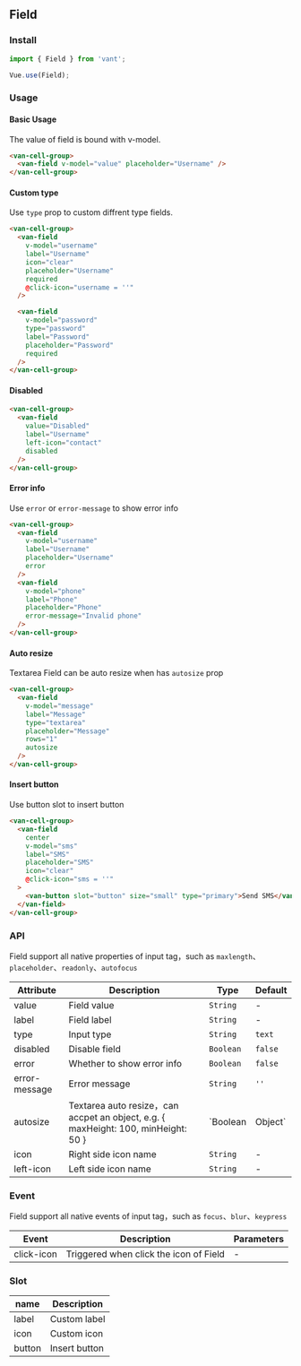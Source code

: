 ## Field

### Install
``` javascript
import { Field } from 'vant';

Vue.use(Field);
```

### Usage

#### Basic Usage
The value of field is bound with v-model.

```html
<van-cell-group>
  <van-field v-model="value" placeholder="Username" />
</van-cell-group>
```

#### Custom type
Use `type` prop to custom diffrent type fields.

```html
<van-cell-group>
  <van-field
    v-model="username"
    label="Username"
    icon="clear"
    placeholder="Username"
    required
    @click-icon="username = ''"
  />

  <van-field
    v-model="password"
    type="password"
    label="Password"
    placeholder="Password"
    required
  />
</van-cell-group>
```

#### Disabled

```html
<van-cell-group>
  <van-field
    value="Disabled"
    label="Username"
    left-icon="contact"
    disabled
  />
</van-cell-group>
```

#### Error info
Use `error` or `error-message` to show error info

```html
<van-cell-group>
  <van-field
    v-model="username"
    label="Username"
    placeholder="Username"
    error
  />
  <van-field
    v-model="phone"
    label="Phone"
    placeholder="Phone"
    error-message="Invalid phone"
  />
</van-cell-group>
```

#### Auto resize
Textarea Field can be auto resize when has `autosize` prop

```html
<van-cell-group>
  <van-field
    v-model="message"
    label="Message"
    type="textarea"
    placeholder="Message"
    rows="1"
    autosize
  />
</van-cell-group>
```

#### Insert button
Use button slot to insert button

```html
<van-cell-group>
  <van-field
    center
    v-model="sms"
    label="SMS"
    placeholder="SMS"
    icon="clear"
    @click-icon="sms = ''"
  >
    <van-button slot="button" size="small" type="primary">Send SMS</van-button>
  </van-field>
</van-cell-group>
```

### API
Field support all native properties of input tag，such as `maxlength`、`placeholder`、`readonly`、`autofocus`

| Attribute | Description | Type | Default |
|-----------|-----------|-----------|-------------|
| value | Field value | `String` | - |
| label | Field label | `String` | - |
| type | Input type | `String` | `text` |
| disabled | Disable field | `Boolean` | `false` |
| error | Whether to show error info | `Boolean` | `false` |
| error-message | Error message | `String` | `''` |
| autosize | Textarea auto resize，can accpet an object, e.g. { maxHeight: 100, minHeight: 50 } | `Boolean | Object` | `false` |
| icon | Right side icon name | `String` | - |
| left-icon | Left side icon name | `String` | - |

### Event
Field support all native events of input tag，such as `focus`、`blur`、`keypress`

| Event | Description | Parameters |
|-----------|-----------|-----------|
| click-icon | Triggered when click the icon of Field | - |

### Slot

| name | Description |
|-----------|-----------|
| label | Custom label |
| icon | Custom icon |
| button | Insert button |
